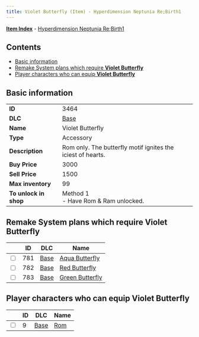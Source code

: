 ```yaml
---
title: Violet Butterfly (Item) - Hyperdimension Neptunia Re;Birth1
---
```


[**Item Index**](/neptunia/rb1/item/index.html) - [Hyperdimension Neptunia Re;Birth1](/neptunia/rb1)

## Contents

- [Basic information](#basic-information)
- [Remake System plans which require **Violet Butterfly**](#remake-system-plans-which-require-violet-butterfly)
- [Player characters who can equip **Violet Butterfly**](#player-characters-who-can-equip-violet-butterfly)
## Basic information

|   |   |
| -- | -- |
| **ID** | 3464 |
| **DLC** | [Base](/neptunia/rb1/dlc/1-base.html) |
| **Name** | Violet Butterfly |
| **Type** | Accessory |
| **Description** | Rom only. The butterfly motif ignites the iciest of hearts. |
| **Buy Price** | 3000 |
| **Sell Price** | 1500 |
| **Max inventory** | 99 |
| **To unlock in shop** | Method 1<br />- Have Rom & Ram unlocked. |


## Remake System plans which require **Violet Butterfly**

|    | ID | DLC | Name |
| -- | -- | --- | ---- |
| <input type="checkbox" id="rb1-quest-1-781" class="trackbox" /> | 781 | [Base](/neptunia/rb1/dlc/1-base.html) | [Aqua Butterfly](/neptunia/rb1/quest/1-781-aqua-butterfly.html) |
| <input type="checkbox" id="rb1-quest-1-782" class="trackbox" /> | 782 | [Base](/neptunia/rb1/dlc/1-base.html) | [Red Butterfly](/neptunia/rb1/quest/1-782-red-butterfly.html) |
| <input type="checkbox" id="rb1-quest-1-783" class="trackbox" /> | 783 | [Base](/neptunia/rb1/dlc/1-base.html) | [Green Butterfly](/neptunia/rb1/quest/1-783-green-butterfly.html) |


## Player characters who can equip **Violet Butterfly**

|    | ID | DLC | Name |
| -- | -- | --- | ---- |
| <input type="checkbox" id="rb1-player-1-9" class="trackbox" /> | 9 | [Base](/neptunia/rb1/dlc/1-base.html) | [Rom](/neptunia/rb1/player/1-9-rom.html) |
